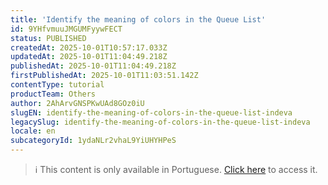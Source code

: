```yaml
---
title: 'Identify the meaning of colors in the Queue List'
id: 9YHfvmuuJMGUMFyywFECT
status: PUBLISHED
createdAt: 2025-10-01T10:57:17.033Z
updatedAt: 2025-10-01T11:04:49.218Z
publishedAt: 2025-10-01T11:04:49.218Z
firstPublishedAt: 2025-10-01T11:03:51.142Z
contentType: tutorial
productTeam: Others
author: 2AhArvGNSPKwUAd8GOz0iU
slugEN: identify-the-meaning-of-colors-in-the-queue-list-indeva
legacySlug: identify-the-meaning-of-colors-in-the-queue-list-indeva
locale: en
subcategoryId: 1ydaNLr2vhaL9YiUHYHPeS
---
```


> ℹ️ This content is only available in Portuguese. [Click here](/pt/tutorial/identificar-o-significado-das-cores-na-lista-da-vez-indeva--9YHfvmuuJMGUMFyywFECT) to access it.

